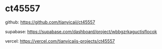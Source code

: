 # ct45557


github:
    https://github.com/tianyicaii/ct45557

supabase:
    https://supabase.com/dashboard/project/wbbgzrkaguctisflocok

vercel:
    https://vercel.com/tianyicaiis-projects/ct45557
